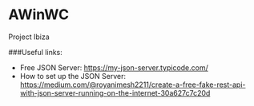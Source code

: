 # AWinWC
Project Ibiza

###Useful links:
- Free JSON Server: https://my-json-server.typicode.com/
- How to set up the JSON Server: https://medium.com/@royanimesh2211/create-a-free-fake-rest-api-with-json-server-running-on-the-internet-30a627c7c20d